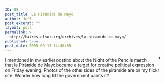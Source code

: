 ```yaml
---
ID: 88
post_title: La Pirámide de Mayo
author: Jeff
post_excerpt: ""
layout: post
permalink: >
  http://baires.elsur.org/archives/la-piramide-de-mayo/
published: true
post_date: 2005-09-17 04:40:55
---
```

<div style="float: right; margin-left: 10px; margin-bottom: 10px;">
 <a href="http://www.flickr.com/photos/jeffbarry/43941203/" title="photo sharing"><img src="http://static.flickr.com/33/43941203_eaf9794b21_m.jpg" alt="" style="border: solid 2px #000000;" /></a>
 <br />
  
</div>
I mentioned in my earlier posting about the Night of the Pencils march that la Pirámide de Mayo became a target for creative political expression on Friday evening. Photos of the other sides of the piramide are on my flickr site. Wonder how long till the government paints it?
<br clear="all" />